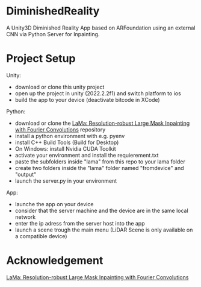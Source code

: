 # DiminishedReality
A Unity3D Diminished Reality App based on ARFoundation using an external CNN via Python Server for Inpainting. 

# Project Setup

Unity:
- download or clone this unity project
- open up the project in unity (2022.2.2f1) and switch platform to ios
- build the app to your device (deactivate bitcode in XCode)

Python:
- download or clone the [LaMa: Resolution-robust Large Mask Inpainting with Fourier Convolutions](https://github.com/advimman/lama) repository
- install a python environment with e.g. pyenv 
- install C++ Build Tools (Build for Desktop)
- On Windows: install Nvidia CUDA Toolkit 
- activate your environment and install the requierement.txt
- paste the subfolders inside "lama" from this repo to your lama folder
- create two folders inside the "lama" folder named "fromdevice" and "output"
- launch the server.py in your environment

App:
- launche the app on your device 
- consider that the server machine and the device are in the same local network
- enter the ip adress from the server host into the app
- launch a scene trough the main menu (LiDAR Scene is only available on a compatible device)

# Acknowledgement
[LaMa: Resolution-robust Large Mask Inpainting with Fourier Convolutions](https://github.com/advimman/lama)
 
